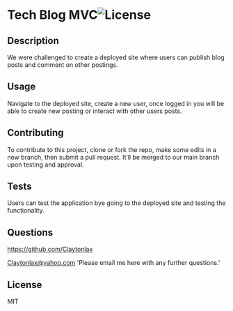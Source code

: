 # Tech Blog MVC![License](https://img.shields.io/badge/License-MIT-yellow.svg)

## Description 

We were challenged to create a deployed site where users can publish blog posts and comment on other postings. 

## Usage 

Navigate to the deployed site, create a new user, once logged in you will be able to create new posting or interact with other users posts.  

## Contributing 

To contribute to this project, clone or fork the repo, make some edits in a new branch, then submit a pull request. It’ll be merged to our main branch upon testing and approval.  

## Tests 

Users can test the application bye going to the deployed site and testing the functionality. 

## Questions 

https://github.com/Claytonlax

Claytonlax@yahoo.com  'Please email me here with any further questions.'

## License 

MIT

